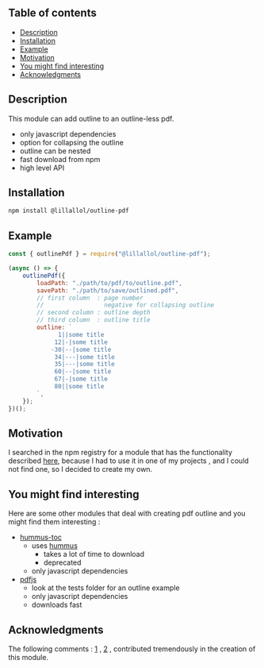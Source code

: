 ## Table of contents

-   [Description](#Description)
-   [Installation](#Installation)
-   [Example](#Example)
-   [Motivation](#Motivation)
-   [You might find interesting](#You-might-find-interesting)
-   [Acknowledgments](#Acknowledgments)

## Description

This module can add outline to an outline-less pdf.

-   only javascript dependencies
-   option for collapsing the outline
-   outline can be nested
-   fast download from npm
-   high level API

## Installation

```bash
npm install @lillallol/outline-pdf
```

## Example

```js
const { outlinePdf } = require("@lillallol/outline-pdf");

(async () => {
    outlinePdf({
        loadPath: "./path/to/pdf/to/outline.pdf",
        savePath: "./path/to/save/outlined.pdf",
        // first column  : page number
        //                 negative for collapsing outline
        // second column : outline depth
        // third column  : outline title
        outline: `
              1||some title
             12|-|some title
            -30|--|some title
             34|---|some title
             35|---|some title
             60|--|some title
             67|-|some title
             80||some title
        `,
    });
})();
```

## Motivation

I searched in the npm registry for a module that has the functionality described [here](#Description), because I had to use it in one of my projects <!-- ([documentation-to-pdf](@TODO)) -->, and I could not find one, so I decided to create my own.

## You might find interesting

Here are some other modules that deal with creating pdf outline and you might find them interesting :

-   [hummus-toc](https://www.npmjs.com/package/@ocelot-consulting/hummus-toc)
    -   uses [hummus](https://www.npmjs.com/package/hummus)
        -   takes a lot of time to download
        -   deprecated
    -   only javascript dependencies
-   [pdfjs](https://www.npmjs.com/package/pdfjs)
    -   look at the tests folder for an outline example
    -   only javascript dependencies
    -   downloads fast

## Acknowledgments

The following comments : [1](https://github.com/Hopding/pdf-lib/issues/127#issuecomment-502450179) , [2](https://github.com/Hopding/pdf-lib/issues/127#issuecomment-641710694) , contributed tremendously in the creation of this module.
